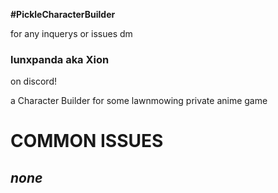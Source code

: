 **#PickleCharacterBuilder**


for any inquerys or issues dm 
### lunxpanda aka Xion
on discord!


a Character Builder for some lawnmowing private anime game

# **COMMON ISSUES**
## _none_

